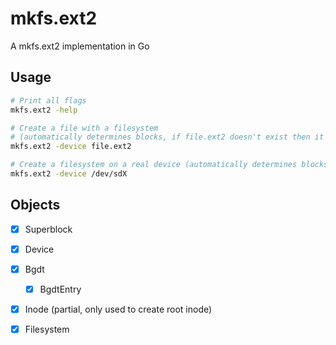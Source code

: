 # mkfs.ext2
A mkfs.ext2 implementation in Go

## Usage
```sh
# Print all flags
mkfs.ext2 -help

# Create a file with a filesystem
# (automatically determines blocks, if file.ext2 doesn't exist then it's 100 MB)
mkfs.ext2 -device file.ext2

# Create a filesystem on a real device (automatically determines blocks)
mkfs.ext2 -device /dev/sdX
```

## Objects
- [x] Superblock
- [x] Device
- [x] Bgdt
  - [x] BgdtEntry
- [x] Inode (partial, only used to create root inode)
- [x] Filesystem


